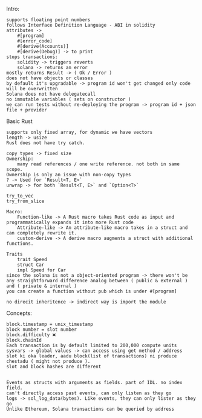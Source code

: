 Intro:

    supports floating point numbers
    follows Interface Definition Language - ABI in solidity
    attributes ->
        #[program]
        #[error_code]
        #[derive(Accounts)]
        #[derive(Debug)] -> to print
    stops transactions:
        solidity -> triggers reverts
        solana -> returns an error
    mostly returns Result -> ( Ok / Error )
    does not have objects or classes
    by default it's upgradable -> program id won't get changed only code will be overwritten
    Solana does not have delegatecall
    no immutable variables ( sets on constructor )
    we can run tests without re-deploying the program -> program id + json file + provider

Basic Rust

    supports only fixed array, for dynamic we have vectors
    length -> usize
    Rust does not have try catch.
    
    copy types -> fixed size
    Ownership:
        many read references / one write reference. not both in same scope.
    Ownership is only an issue with non-copy types
    ? -> Used for `Result<T, E>` 
    unwrap -> for both `Result<T, E>` and `Option<T>`
    
    try_to_vec
    try_from_slice
    
    Macro:  
        Function-like -> A Rust macro takes Rust code as input and programmatically expands it into more Rust code
        Attribute-like -> An attribute-like macro takes in a struct and can completely rewrite it.
        custom-derive -> A derive macro augments a struct with additional functions.

    Traits
        trait Speed
        struct Car
        impl Speed for Car
    since the solana is not a object-oriented program -> there won't be any straightforward difference analog between ( public & external ) and ( private & internal )
    you can create a function without pub which is under #[program]

    no direcit inheritence -> indirect way is import the module

Concepts:
    
    block.timestamp = unix_timestamp    
    block number = slot number
    block.difficulty ❌
    block.chainId 
    Each transaction is by default limited to 200,000 compute units
    sysvars -> global values -> can access using get method / address
    slot ki oka leader, aadu block(list of transactions) ni produce chestadu ( might not produce ).
    slot and block hashes are different

    
    Events as structs with arguments as fields. part of IDL. no index field.
    can't directly access past events, can only listen as they go
    logs -> sol_log_data(bytes). Like events, they can only lister as they go
    Unlike Ethereum, Solana transactions can be queried by address

    
    